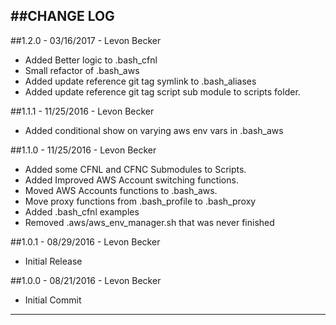 ##CHANGE LOG
---

##1.2.0 - 03/16/2017 - Levon Becker
* Added Better logic to .bash_cfnl
* Small refactor of .bash_aws
* Added update reference git tag symlink to .bash_aliases
* Added update reference git tag script sub module to scripts folder.

##1.1.1 - 11/25/2016 - Levon Becker
* Added conditional show on varying aws env vars in .bash_aws

##1.1.0 - 11/25/2016 - Levon Becker
* Added some CFNL and CFNC Submodules to Scripts. 
* Added Improved AWS Account switching functions. 
* Moved AWS Accounts functions to .bash_aws. 
* Move proxy functions from .bash_profile to .bash_proxy
* Added .bash_cfnl examples
* Removed .aws/aws_env_manager.sh that was never finished

##1.0.1 - 08/29/2016 - Levon Becker
* Initial Release

##1.0.0 - 08/21/2016 - Levon Becker
* Initial Commit

- - -